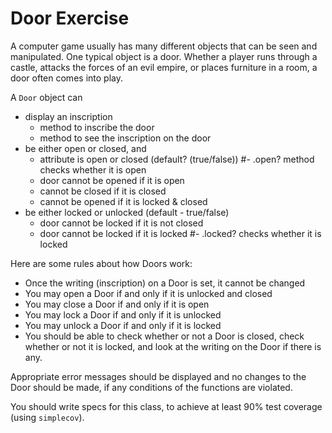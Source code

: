 # Door Exercise
A computer game usually has many different objects that can be seen and manipulated. One typical object is a door. Whether a player runs through a castle, attacks the forces of an evil empire, or places furniture in a room, a door often comes into play.

A `Door` object can

- display an inscription
  - method to inscribe the door
  - method to see the inscription on the door
- be either open or closed, and
  - attribute is open or closed (default? (true/false))
  #- .open? method checks whether it is open
  - door cannot be opened if it is open
  - cannot be closed if it is closed
  - cannot be opened if it is locked & closed
- be either locked or unlocked (default - true/false)
  - door cannot be locked if it is not closed
  - door cannot be locked if it is locked
  #- .locked? checks whether it is locked

Here are some rules about how Doors work:

- Once the writing (inscription) on a Door is set, it cannot be changed
- You may open a Door if and only if it is unlocked and closed
- You may close a Door if and only if it is open
- You may lock a Door if and only if it is unlocked
- You may unlock a Door if and only if it is locked
- You should be able to check whether or not a Door is closed, check whether or not it is locked, and look at the writing on the Door if there is any.

Appropriate error messages should be displayed and no changes to the Door should be made, if any conditions of the functions are violated.

You should write specs for this class, to achieve at least 90% test coverage (using `simplecov`).
